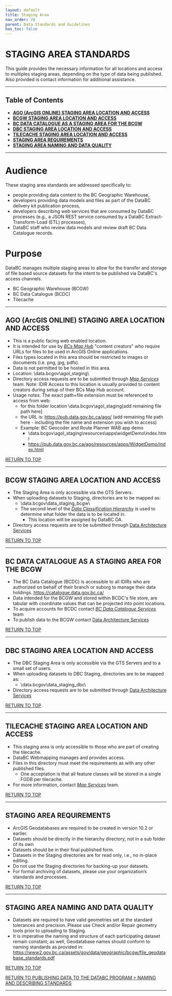 ```yaml
---
layout: default
title: Staging Area
nav_order: 70
parent: Data Standards and Guidelines
has_toc: false
---
```


# STAGING AREA STANDARDS

This guide provides the necessary information for all locations and access to multiples staging areas, depending on the type of data being published.  Also provided is contact information for additional assistance.

-----------------------
## Table of Contents
+ [**AGO (ArcGIS ONLINE) STAGING AREA LOCATION AND ACCESS**](#ago-arcgis-online-staging-area-location-and-access)
+ [**BCGW STAGING AREA LOCATION AND ACCESS**](#bcgw-staging-area-location-and-access)
+ [**BC DATA CATALOGUE AS A STAGING AREA FOR THE BCGW**](#bc-data-catalogue-as-a-staging-area-for-the-bcgw)
+ [**DBC STAGING AREA LOCATION AND ACCESS**](#dbc-staging-area-location-and-access)
+ [**TILECACHE STAGING AREA LOCATION AND ACCESS**](#tilecache-staging-area-location-and-access)
+ [**STAGING AREA REQUIREMENTS**](#staging-area-requirements)
+ [**STAGING AREA NAMING AND DATA QUALITY**](#staging-area-naming-and-data-quality)

-----------------------
# Audience

These staging area standards are addressed specifically to:

+ people providing data content to the BC Geographic Warehouse,
+ developers providing data models and files as part of the DataBC delivery kit publication process,
+ developers describing web services that are consumed by DataBC processes (e.g., a JSON REST service consumed by a DataBC Extract-Transform-Load (ETL) processes),
+ DataBC staff who review data models and review draft BC Data Catalogue records.

# Purpose

DataBC manages multiple staging areas to allow for the transfer and storage of file based source datasets for the intent to be published via DataBC's access channels.

+ BC Geographic Warehouse (BCGW)
+ BC Data Catalogue (BCDC)
+ Tilecache

---------------------------------------------------------------------

## AGO (ArcGIS ONLINE) STAGING AREA LOCATION AND ACCESS

+ This is a public facing web enabled location.
+ It is intended for use by [_BCs Map Hub_](https://governmentofbc.maps.arcgis.com/home/index.html) "content creators" who require URLs for files to be used in ArcGIS Online applications.
+ Files types located in this area should be restricted to images or documents (i.e. png, jpg, pdfs).
+ Data is not permitted to be hosted in this area.
+ Location: \\data.bcgov\agol_staging\
+ Directory access requests are to be submitted through [_Map Services_](faq.md#map-services) team.  Note: IDIR Access to this location is usually provided to content creators during setup of their BCs Map Hub account.
+ Usage notes.  The exact path+file extension must be referenced to access from web:
   + for this folder location \\data.bcgov\agol_staging\[add remaining file path here]
   + the URL is: https://pub.data.gov.bc.ca/ago/ (add remaining file path here - including the file name and extension you wish to access)
   + Example:  BC Geocoder and Route Planner WAB app demo
      + \\data.bcgov\agol_staging\resources\apps\widgetDemo\index.html
      + https://pub.data.gov.bc.ca/ago/resources/apps/WidgetDemo/index.html
  
[RETURN TO TOP][1] 

-----------------------------------------------------------

## BCGW STAGING AREA LOCATION AND ACCESS

+ The Staging Area is only accessible via the GTS Servers.
+ When uploading datasets to Staging, directories are to be mapped as:
   + \\data.bcgov\data_staging_bcgw\
   + The second level of the [_Data Classification Hierarchy_](data_classification_hierarchy.md#data-classification-hierarchy) is used to determine what folder the data is to be located in. 
      + This location will be assigned by DataBC DA.
+ Directory access requests are to be submitted through [Data Architecture Services](mailto:DataBC.DA@gov.bc.ca)

[RETURN TO TOP][1] 

-----------------------------------------------------------

## BC DATA CATALOGUE AS A STAGING AREA FOR THE BCGW

+  The BC Data Catalogue (BCDC) is accessible to all IDIRs who are authorized on behalf of their branch or suborg to manage their data holdings.
  https://catalogue.data.gov.bc.ca/
+ Data intended for the BCGW and stored within BCDC's file store, are tabular with coordinate values that can be projected into point locations.
+ To acquire accounts for BCDC contact [_BC Data Catalogue Services_](faq.md#bc-data-catalogue-services) team
+ To publish data to the BCGW contact [Data Architecture Services](mailto:DataBC.DA@gov.bc.ca)

[RETURN TO TOP][1] 

-----------------------------------------------------------

## DBC STAGING AREA LOCATION AND ACCESS

+ The DBC Staging Area is only accessible via the GTS Servers and to a small set of users.
+ When uploading datasets to DBC Staging, directories are to be mapped as:
   + \\data.bcgov\data_staging_dbc\
+ Directory access requests are to be submitted through [Data Architecture Services](mailto:DataBC.DA@gov.bc.ca)

[RETURN TO TOP][1] 

-----------------------------------------------------------

## TILECACHE STAGING AREA LOCATION AND ACCESS

+ This staging area is only accessible to those who are part of creating the tilecache.
+ DataBC Webmapping manages and provides access.
+ Files in this directory must meet the requirements as with any other published files.
   + One acceptation is that all feature classes will be stored in a single FGDB per tilecache.
+ For more information, contact [_Map Services_](faq.md#map-services) team.

[RETURN TO TOP][1] 

-----------------------------------------------------------

## STAGING AREA REQUIREMENTS

+ ArcGIS Geodatabases are required to be created in version 10.2 or earlier.
+ Datasets should be directly in the hierarchy directory, not in a sub folder of its own
+ Datasets should be in their final published form.
+ Datasets in the Staging directories are for read only, i.e., no in-place editing.
+ Do not use the Staging directories for backing-up your datasets. 
+ For formal archiving of datasets, please use your organization’s standards and processes.

[RETURN TO TOP][1] 

-----------------------------------------------------------

## STAGING AREA NAMING AND DATA QUALITY

+ Datasets are required to have valid geometries set at the standard tolerances and precision. Please use Check and/or Repair geometry tools prior to uploading to Staging.
+ It is imperative the naming and structure of each participating dataset remain constant; as well, Geodatabase names should conform to naming standards as provided in:
 https://www2.gov.bc.ca/assets/gov/data/geographic/bcgw/file_geodatabase_standards.pdf
 
[RETURN TO TOP][1] 

[RETURN TO PUBLISHING DATA TO THE DATABC PROGRAM > NAMING AND DESCRIBING STANDARDS][2]

-------------------------------------------------------

[1]: #staging-area-standards
[2]: ../index.md#naming-and-describing-standards
